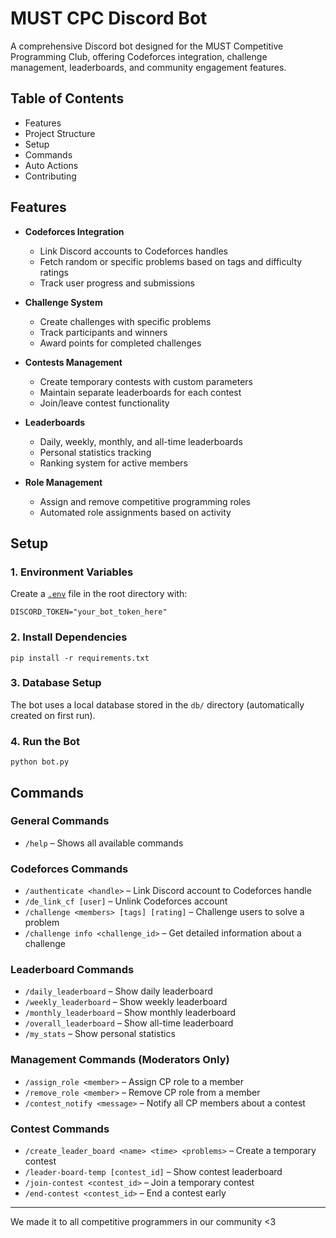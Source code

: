 # MUST CPC Discord Bot

A comprehensive Discord bot designed for the MUST Competitive Programming Club, offering Codeforces integration, challenge management, leaderboards, and community engagement features.

## Table of Contents
- Features
- Project Structure
- Setup
- Commands
- Auto Actions
- Contributing

##  Features

- **Codeforces Integration**
  - Link Discord accounts to Codeforces handles
  - Fetch random or specific problems based on tags and difficulty ratings
  - Track user progress and submissions

- **Challenge System**
  - Create challenges with specific problems
  - Track participants and winners
  - Award points for completed challenges

- **Contests Management**
  - Create temporary contests with custom parameters
  - Maintain separate leaderboards for each contest
  - Join/leave contest functionality

- **Leaderboards**
  - Daily, weekly, monthly, and all-time leaderboards
  - Personal statistics tracking
  - Ranking system for active members

- **Role Management**
  - Assign and remove competitive programming roles
  - Automated role assignments based on activity

## Setup

### 1. Environment Variables
Create a [`.env`](.env ) file in the root directory with:
```
DISCORD_TOKEN="your_bot_token_here"
```

### 2. Install Dependencies
```shell
pip install -r requirements.txt
```

### 3. Database Setup
The bot uses a local database stored in the `db/` directory (automatically created on first run).

### 4. Run the Bot
```shell
python bot.py
```

## Commands

### General Commands
- `/help` – Shows all available commands

### Codeforces Commands
- `/authenticate <handle>` – Link Discord account to Codeforces handle
- `/de_link_cf [user]` – Unlink Codeforces account
- `/challenge <members> [tags] [rating]` – Challenge users to solve a problem
- `/challenge info <challenge_id>` – Get detailed information about a challenge

### Leaderboard Commands
- `/daily_leaderboard` – Show daily leaderboard
- `/weekly_leaderboard` – Show weekly leaderboard
- `/monthly_leaderboard` – Show monthly leaderboard
- `/overall_leaderboard` – Show all-time leaderboard
- `/my_stats` – Show personal statistics

### Management Commands (Moderators Only)
- `/assign_role <member>` – Assign CP role to a member
- `/remove_role <member>` – Remove CP role from a member
- `/contest_notify <message>` – Notify all CP members about a contest

### Contest Commands
- `/create_leader_board <name> <time> <problems>` – Create a temporary contest
- `/leader-board-temp [contest_id]` – Show contest leaderboard
- `/join-contest <contest_id>` – Join a temporary contest
- `/end-contest <contest_id>` – End a contest early

---

We made it to all competitive programmers in our community <3

